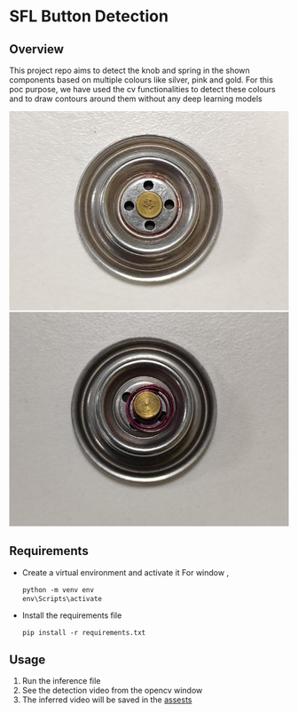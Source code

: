 # SFL Button Detection

## Overview
This project repo aims to detect the knob and spring in the shown components based on multiple colours like silver, pink and gold. For this poc purpose, we have used the cv functionalities to detect these colours and to draw contours around them without any deep learning models

![Component without spring](assests/Media(2).jpg)
![Component with spring](assests/Media(5).jpg)

## Requirements

- Create a virtual environment and activate it
    For window , 
    ```
    python -m venv env
    env\Scripts\activate
    ```
- Install the requirements file
    ```
    pip install -r requirements.txt
    ```

## Usage

1. Run the inference file
2. See the detection video from the opencv window
3. The inferred video will be saved in the [assests](assests)


